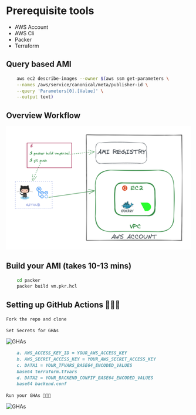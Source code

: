 # Prerequisite tools

- AWS Account
- AWS Cli
- Packer
- Terraform

## Query based AMI

```bash
    aws ec2 describe-images --owner $(aws ssm get-parameters \
    --names /aws/service/canonical/meta/publisher-id \
    --query 'Parameters[0].[Value]' \
    --output text)
```

## Overview Workflow

![Workflow](../img/workflow_overview.png "Overview Workflow")

## Build your AMI (takes 10-13 mins)

```bash
    cd packer
    packer build vm.pkr.hcl
```

## Setting up GitHub Actions 🧨🧨🧨

```Fork the repo and clone```

```Set Secrets for GHAs```

![GHAs](../img/2.png "Follow 1, 2 and 3")

```md
    a. AWS_ACCESS_KEY_ID = YOUR_AWS_ACCESS_KEY
    b. AWS_SECRET_ACCESS_KEY = YOUR_AWS_SECRET_ACCESS_KEY
    c. DATA1 = YOUR_TFVARS_BASE64_ENCODED_VALUES
    base64 terraform.tfvars
    d. DATA2 = YOUR_BACKEND_CONFIF_BASE64_ENCODED_VALUES
    base64 backend.conf
```

```Run your GHAs 🚀🚀🚀```

![GHAs](../img/3.png "Follow 1, 2 and 3")
